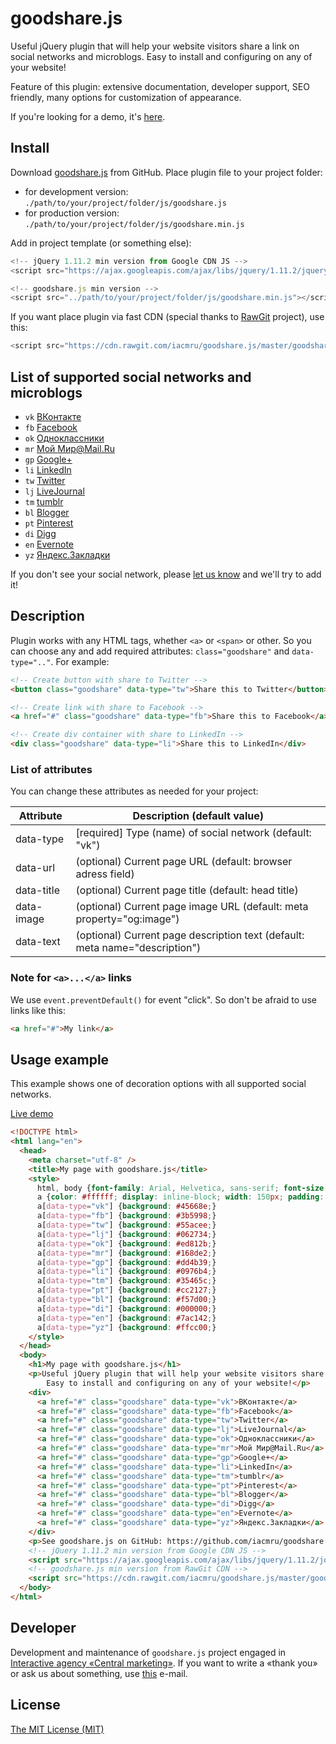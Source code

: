 # goodshare.js
Useful jQuery plugin that will help your website visitors share a link on social networks and microblogs. Easy to install and configuring on any of your website!

Feature of this plugin: extensive documentation, developer support, SEO friendly, many options for customization of appearance.

If you're looking for a demo, it's [here](http://iacmru.github.io/goodshare.js/demo.html).
## Install
Download [goodshare.js](https://github.com/iacmru/goodshare.js/archive/master.zip) from GitHub. Place plugin file to your project folder:
* for development version: ``./path/to/your/project/folder/js/goodshare.js``
* for production version: ``./path/to/your/project/folder/js/goodshare.min.js``

Add in project template (or something else):

```javascript
<!-- jQuery 1.11.2 min version from Google CDN JS -->
<script src="https://ajax.googleapis.com/ajax/libs/jquery/1.11.2/jquery.min.js"></script>

<!-- goodshare.js min version -->
<script src="../path/to/your/project/folder/js/goodshare.min.js"></script>
```
If you want place plugin via fast CDN (special thanks to [RawGit](https://rawgit.com/) project), use this:

```javascript
<script src="https://cdn.rawgit.com/iacmru/goodshare.js/master/goodshare.min.js"></script>
```

## List of supported social networks and microblogs

* `vk` [ВКонтакте](http://vk.com)
* `fb` [Facebook](http://facebook.com)
* `ok` [Одноклассники](http://ok.ru)
* `mr` [Мой Мир@Mail.Ru](http://my.mail.ru)
* `gp` [Google+](http://plus.google.ru)
* `li` [LinkedIn](http://linkedin.com)
* `tw` [Twitter](http://twitter.com)
* `lj` [LiveJournal](http://livejournal.com)
* `tm` [tumblr](http://tumblr.com)
* `bl` [Blogger](http://blogger.com)
* `pt` [Pinterest](http://pinterest.com)
* `di` [Digg](http://digg.com)
* `en` [Evernote](http://evernote.com)
* `yz` [Яндекс.Закладки](http://zakladki.yandex.ru)

If you don't see your social network, please [let us know](https://github.com/iacmru/goodshare.js#developer) and we'll try to add it!

## Description

Plugin works with any HTML tags, whether `<a>` or `<span>` or other. So you can choose any and add required attributes: `class="goodshare"` and `data-type=".."`. For example:

```html
<!-- Create button with share to Twitter -->
<button class="goodshare" data-type="tw">Share this to Twitter</button>

<!-- Create link with share to Facebook -->
<a href="#" class="goodshare" data-type="fb">Share this to Facebook</a>

<!-- Create div container with share to LinkedIn -->
<div class="goodshare" data-type="li">Share this to LinkedIn</div>
```

### List of attributes

You can change these attributes as needed for your project:
<table>
<thead>
<tr>
<th>Attribute</th>
<th>Description (default value)</th>
</tr>
</thead>
<tbody>
<tr>
<td>data-type</td>
<td>[required] Type (name) of social network (default: "vk")</td>
</tr>
<tr>
<td>data-url</td>
<td>(optional) Current page URL (default: browser adress field)</td>
</tr>
<tr>
<td>data-title</td>
<td>(optional) Current page title (default: head title)</td>
</tr>
<tr>
<td>data-image</td>
<td>(optional) Current page image URL (default: meta property="og:image")</td>
</tr>
<tr>
<td>data-text</td>
<td>(optional) Current page description text (default: meta name="description")</td>
</tr>
</tbody>
</table>

### Note for `<a>...</a>` links

We use `event.preventDefault()` for event "click". So don't be afraid to use links like this:
```html
<a href="#">My link</a>
```

## Usage example

This example shows one of decoration options with all supported social networks.

[Live demo](http://iacmru.github.io/goodshare.js/demo.html)

```html
<!DOCTYPE html>
<html lang="en">
  <head>
    <meta charset="utf-8" />
    <title>My page with goodshare.js</title>
    <style>
	  html, body {font-family: Arial, Helvetica, sans-serif; font-size: 16px; line-height: 24px; text-align: center;}
      a {color: #ffffff; display: inline-block; width: 150px; padding: 10px; margin: 2px auto; cursor: pointer;}
      a[data-type="vk"] {background: #45668e;}
      a[data-type="fb"] {background: #3b5998;}
      a[data-type="tw"] {background: #55acee;}
      a[data-type="lj"] {background: #062734;}
      a[data-type="ok"] {background: #ed812b;}
      a[data-type="mr"] {background: #168de2;}
      a[data-type="gp"] {background: #dd4b39;}
      a[data-type="li"] {background: #0976b4;}
      a[data-type="tm"] {background: #35465c;}
      a[data-type="pt"] {background: #cc2127;}
      a[data-type="bl"] {background: #f57d00;}
      a[data-type="di"] {background: #000000;}
      a[data-type="en"] {background: #7ac142;}
      a[data-type="yz"] {background: #ffcc00;}
    </style>
  </head>
  <body>
    <h1>My page with goodshare.js</h1>
    <p>Useful jQuery plugin that will help your website visitors share a link on social networks and microblogs.<br />
	    Easy to install and configuring on any of your website!</p>
    <div>
      <a href="#" class="goodshare" data-type="vk">ВКонтакте</a> 
      <a href="#" class="goodshare" data-type="fb">Facebook</a> 
      <a href="#" class="goodshare" data-type="tw">Twitter</a> 
      <a href="#" class="goodshare" data-type="lj">LiveJournal</a> 
      <a href="#" class="goodshare" data-type="ok">Одноклассники</a> 
      <a href="#" class="goodshare" data-type="mr">Мой Мир@Mail.Ru</a> 
      <a href="#" class="goodshare" data-type="gp">Google+</a> 
      <a href="#" class="goodshare" data-type="li">LinkedIn</a> 
      <a href="#" class="goodshare" data-type="tm">tumblr</a> 
      <a href="#" class="goodshare" data-type="pt">Pinterest</a> 
      <a href="#" class="goodshare" data-type="bl">Blogger</a> 
      <a href="#" class="goodshare" data-type="di">Digg</a> 
      <a href="#" class="goodshare" data-type="en">Evernote</a> 
      <a href="#" class="goodshare" data-type="yz">Яндекс.Закладки</a>
    </div>
    <p>See goodshare.js on GitHub: https://github.com/iacmru/goodshare.js</p>
    <!-- jQuery 1.11.2 min version from Google CDN JS -->
    <script src="https://ajax.googleapis.com/ajax/libs/jquery/1.11.2/jquery.min.js"></script>
    <!-- goodshare.js min version from RawGit CDN -->
    <script src="https://cdn.rawgit.com/iacmru/goodshare.js/master/goodshare.min.js"></script>
  </body>
</html>
```

## Developer

Development and maintenance of `goodshare.js` project engaged in [Interactive agency «Central marketing»](http://iacm.ru). If you want to write a «thank you» or ask us about something, use [this](mailto:support@iacm.ru) e-mail.

## License

[The MIT License (MIT)](https://github.com/iacmru/goodshare.js/blob/master/LICENSE)
